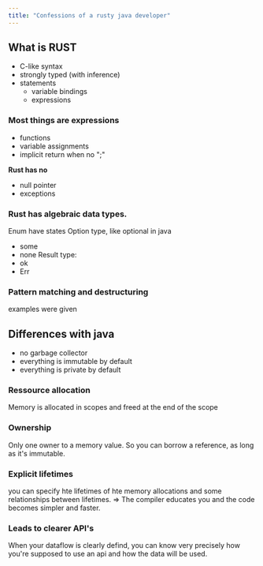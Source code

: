 ```yaml
---
title: "Confessions of a rusty java developer"
---
```


## What is RUST
- C-like syntax
- strongly typed (with inference)
- statements
	- variable bindings
	- expressions

### Most things are expressions
- functions
- variable assignments
- implicit return when no ";"

**Rust has no**
- null pointer
- exceptions

### Rust has algebraic data types.
 Enum have states
Option type, like optional in java
- some
- none
Result type:
- ok
- Err 

### Pattern matching and destructuring
examples were given

## Differences with java
- no garbage collector
- everything is immutable by default
- everything is private by default

### Ressource allocation
Memory is allocated in scopes and freed at the end of the scope

### Ownership
Only one owner to a memory value.
So you can borrow a reference, as long as it's immutable.

### Explicit lifetimes

you can specify hte lifetimes of hte memory allocations and some relationships between lifetimes.
=> The compiler educates you and the code becomes simpler and faster.

### Leads to clearer API's
When your dataflow is clearly defind, you can know very precisely how you're supposed to use an api and how the data will be used.

